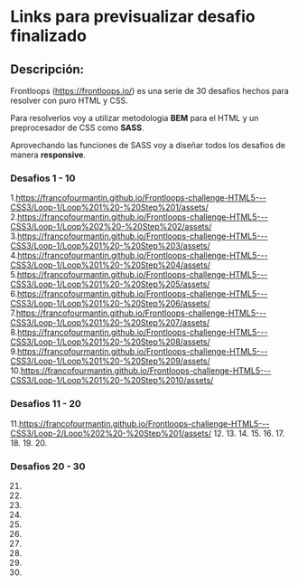 # Links para previsualizar desafio finalizado

## Descripción:

Frontloops (https://frontloops.io/) es una serie de 30 desafios hechos para resolver con puro HTML y CSS.

Para resolverlos voy a utilizar metodologia **BEM** para el HTML y un preprocesador de CSS como **SASS**.

Aprovechando las funciones de SASS voy a diseñar todos los desafios de manera **responsive**.



### Desafios 1  - 10 ###



1.https://francofourmantin.github.io/Frontloops-challenge-HTML5---CSS3/Loop-1/Loop%201%20-%20Step%201/assets/
2.https://francofourmantin.github.io/Frontloops-challenge-HTML5---CSS3/Loop-1/Loop%202%20-%20Step%202/assets/
3.https://francofourmantin.github.io/Frontloops-challenge-HTML5---CSS3/Loop-1/Loop%201%20-%20Step%203/assets/  
4.https://francofourmantin.github.io/Frontloops-challenge-HTML5---CSS3/Loop-1/Loop%201%20-%20Step%204/assets/
5.https://francofourmantin.github.io/Frontloops-challenge-HTML5---CSS3/Loop-1/Loop%201%20-%20Step%205/assets/ 
6.https://francofourmantin.github.io/Frontloops-challenge-HTML5---CSS3/Loop-1/Loop%201%20-%20Step%206/assets/  
7.https://francofourmantin.github.io/Frontloops-challenge-HTML5---CSS3/Loop-1/Loop%201%20-%20Step%207/assets/ 
8.https://francofourmantin.github.io/Frontloops-challenge-HTML5---CSS3/Loop-1/Loop%201%20-%20Step%208/assets/  
9.https://francofourmantin.github.io/Frontloops-challenge-HTML5---CSS3/Loop-1/Loop%201%20-%20Step%209/assets/  
10.https://francofourmantin.github.io/Frontloops-challenge-HTML5---CSS3/Loop-1/Loop%201%20-%20Step%2010/assets/

### Desafios 11 - 20 ###

11.https://francofourmantin.github.io/Frontloops-challenge-HTML5---CSS3/Loop-2/Loop%202%20-%20Step%201/assets/
12.
13.
14.
15.
16.
17.
18.
19.
20.

### Desafios 20 - 30 ###

21.
22.
23.
24.
25.
26.
27.
28.
29.
30.

